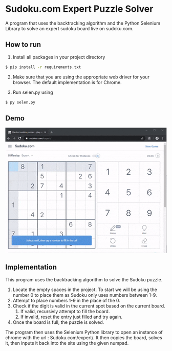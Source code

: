 # Sudoku.com Expert Puzzle Solver

A program that uses the backtracking algorithm and the Python Selenium Library to solve an expert sudoku board live on sudoku.com.

## How to run

1) Install all packages in your project directory

```bash
$ pip install -r requirements.txt
```

2) Make sure that you are using the appropriate web driver for your browser. The default implementation is for Chrome.

3) Run selen.py using

```bash 
$ py selen.py
```

## Demo

![](https://github.com/kareemassad/sudoku-solver-py/blob/master/img/full-gif-99comp.gif)

## Implementation

This program uses the backtracking algorithm to solve the Sudoku puzzle.

1) Locate the empty spaces in the project. To start we will be using the number 0 to place them as Sudoku only uses numbers between 1-9.
2) Attempt to place numbers 1-9 in the place of the 0.
3) Check if the digit is valid in the current spot based on the current board.
   1) If valid, recursivly attempt to fill the board.
   2) If invalid, reset the entry just filled and try again.
4) Once the board is full, the puzzle is solved.

The program then uses the Selenium Python library to open an instance of chrome with the url : Sudoku.com/expert/. It then copies the board, solves it, then inputs it back into the site using the given numpad.
